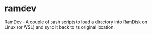 # ramdev
RamDev - A couple of bash scripts to load a directory into RamDisk on Linux (or WSL) and sync it back to its original location. 
